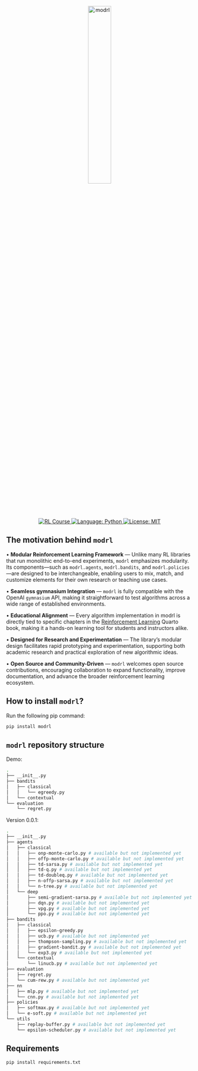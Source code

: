 <p align="center">
  <a rel="nofollow">
    <img alt="modrl" src="assets/modrl.png" width="35%">
  </a>
</p>

<p align="center">
  <a href="https://twallett.com/courses/reinforcement-learning/">
    <img alt="RL Course" src="https://img.shields.io/badge/docs-Course%20Website-success.svg">
  </a>
  <a href="https://python.org/">
    <img alt="Language: Python" src="https://img.shields.io/badge/language-Python-orange.svg">
  </a>
  <a href="https://spdx.org/licenses/MIT.html">
    <img alt="License: MIT" src="https://img.shields.io/badge/license-MIT-blue.svg">
  </a>
<!-- <a href="https://join.slack.com/t/hydrogym/shared_invite/zt-27u914dfn-UFq3CkaxiLs8dwZ_fDkBuA"><img alt="Slack" src="https://img.shields.io/badge/slack-hydrogym-brightgreen.svg?logo=slack"></a> -->
</p>

## The motivation behind `modrl`

•	**Modular Reinforcement Learning Framework** — Unlike many RL libraries that run monolithic end-to-end experiments, `modrl` emphasizes modularity. Its components—such as `modrl.agents`, `modrl.bandits`, and `modrl.policies`—are designed to be interchangeable, enabling users to mix, match, and customize elements for their own research or teaching use cases.

•	**Seamless gymnasium Integration** — `modrl` is fully compatible with the OpenAI `gymnasium` API, making it straightforward to test algorithms across a wide range of established environments.

•	**Educational Alignment** — Every algorithm implementation in modrl is directly tied to specific chapters in the [Reinforcement Learning](https://twallett.com/courses/reinforcement-learning/) Quarto book, making it a hands-on learning tool for students and instructors alike.

•	**Designed for Research and Experimentation** — The library’s modular design facilitates rapid prototyping and experimentation, supporting both academic research and practical exploration of new algorithmic ideas.

•	**Open Source and Community-Driven** — `modrl` welcomes open source contributions, encouraging collaboration to expand functionality, improve documentation, and advance the broader reinforcement learning ecosystem.

## How to install `modrl`?

Run the following pip command:

```bash
pip install modrl
```

## `modrl` repository structure

Demo:

```bash
.
├── __init__.py
├── bandits
│   ├── classical
│   │   └── egreedy.py
│   └── contextual
└── evaluation
    └── regret.py
```

Version 0.0.1:

```bash
.
├── __init__.py
├── agents
│   ├── classical
│   │   ├── onp-monte-carlo.py # available but not implemented yet
│   │   ├── offp-monte-carlo.py # available but not implemented yet
│   │   ├── td-sarsa.py # available but not implemented yet
│   │   ├── td-q.py # available but not implemented yet
│   │   ├── td-doubleq.py # available but not implemented yet
│   │   ├── n-offp-sarsa.py # available but not implemented yet
│   │   └── n-tree.py # available but not implemented yet
│   └── deep
│       ├── semi-gradient-sarsa.py # available but not implemented yet
│       ├── dqn.py # available but not implemented yet
│       ├── vpg.py # available but not implemented yet
│       └── ppo.py # available but not implemented yet
├── bandits
│   ├── classical
│   │   ├── epsilon-greedy.py 
│   │   ├── ucb.py # available but not implemented yet
│   │   ├── thompson-sampling.py # available but not implemented yet
│   │   ├── gradient-bandit.py # available but not implemented yet
│   │   └── exp3.py # available but not implemented yet
│   └── contextual
│       └── linucb.py # available but not implemented yet
├── evaluation
│   ├── regret.py
│   └── cum-rew.py # available but not implemented yet
├── nn
│   ├── mlp.py # available but not implemented yet
│   └── cnn.py # available but not implemented yet
├── policies
│   ├── softmax.py # available but not implemented yet
│   └── e-soft.py # available but not implemented yet
└── utils
    ├── replay-buffer.py # available but not implemented yet
    └── epsilon-scheduler.py # available but not implemented yet
```

## Requirements

```bash
pip install requirements.txt
```

<!-- ## Citation 

If you use `modrl` in your research, please cite the following paper:

```bibtex

``` -->